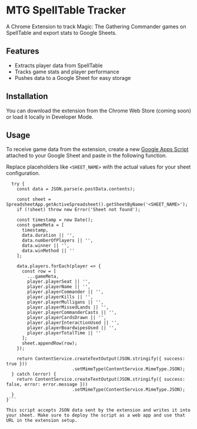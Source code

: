 # MTG SpellTable Tracker

A Chrome Extension to track Magic: The Gathering Commander games on SpellTable and export stats to Google Sheets.

## Features

- Extracts player data from SpellTable
- Tracks game stats and player performance
- Pushes data to a Google Sheet for easy storage

## Installation

You can download the extension from the Chrome Web Store (coming soon) or load it locally in Developer Mode.

## Usage

To receive game data from the extension, create a new [Google Apps Script](https://script.google.com/) attached to your Google Sheet and paste in the following function.

Replace placeholders like `<SHEET_NAME>` with the actual values for your sheet configuration.

````function doPost(e) {
  try {
    const data = JSON.parse(e.postData.contents);

    const sheet = SpreadsheetApp.getActiveSpreadsheet().getSheetByName('<SHEET_NAME>');
    if (!sheet) throw new Error('Sheet not found');

    const timestamp = new Date();
    const gameMeta = [
      timestamp,
      data.duration || '',
      data.numberOfPlayers || '',
      data.winner || '',
      data.winMethod || ''
    ];

    data.players.forEach(player => {
      const row = [
        ...gameMeta,
        player.playerSeat || '',
        player.playerName || '',
        player.playerCommander || '',
        player.playerKills || '',
        player.playerMulligans || '',
        player.playerMissedLands || '',
        player.playerCommanderCasts || '',
        player.playerCardsDrawn || '',
        player.playerInteractionUsed || '',
        player.playerBoardwipesUsed || '',
        player.playerTotalTime || ''
      ];
      sheet.appendRow(row);
    });

    return ContentService.createTextOutput(JSON.stringify({ success: true }))
                         .setMimeType(ContentService.MimeType.JSON);
  } catch (error) {
    return ContentService.createTextOutput(JSON.stringify({ success: false, error: error.message }))
                         .setMimeType(ContentService.MimeType.JSON);
  }
}```

This script accepts JSON data sent by the extension and writes it into your sheet. Make sure to deploy the script as a web app and use that URL in the extension setup.

````
